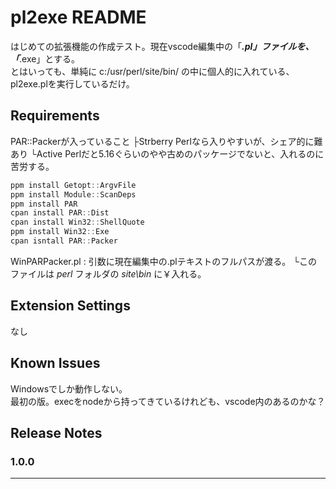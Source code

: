 # pl2exe README

はじめての拡張機能の作成テスト。現在vscode編集中の「***.pl」ファイルを、「***.exe」とする。  
とはいっても、単純に c:/usr/perl/site/bin/ の中に個人的に入れている、pl2exe.plを実行しているだけ。

## Requirements

PAR::Packerが入っていること
├Strberry Perlなら入りやすいが、シェア的に難あり
└Active Perlだと5.16ぐらいのやや古めのパッケージでないと、入れるのに苦労する。
```powershell
ppm install Getopt::ArgvFile
ppm install Module::ScanDeps
ppm install PAR
cpan install PAR::Dist
cpan install Win32::ShellQuote
ppm install Win32::Exe
cpan isntall PAR::Packer
```

WinPARPacker.pl : 引数に現在編集中の.plテキストのフルパスが渡る。
└このファイルは *perl* フォルダの *site\bin* に￥入れる。

## Extension Settings

なし

## Known Issues

Windowsでしか動作しない。  
最初の版。execをnodeから持ってきているけれども、vscode内のあるのかな？

## Release Notes

### 1.0.0

-----------------------------------------------------------------------------------------------------------


